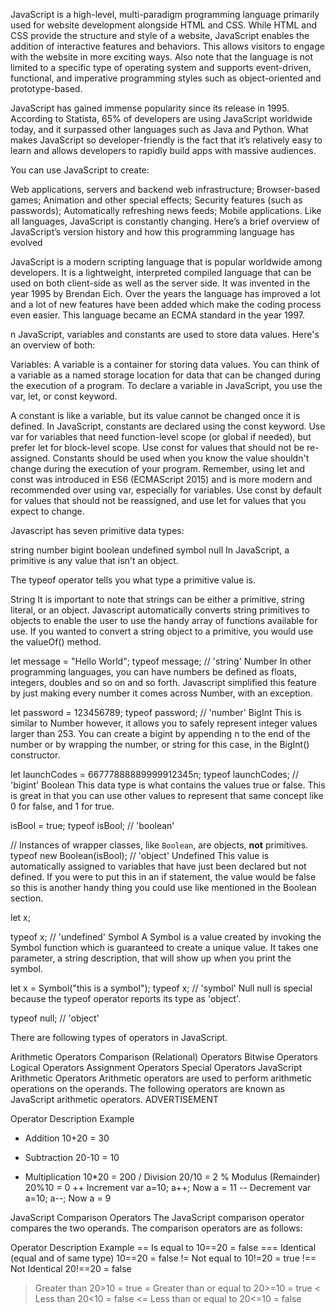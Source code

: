 JavaScript is a high-level, multi-paradigm programming language primarily used for website development alongside HTML and CSS. While HTML and CSS provide the structure and style of a website, JavaScript enables the addition of interactive features and behaviors. This allows visitors to engage with the website in more exciting ways. Also note that the language is not limited to a specific type of operating system and supports event-driven, functional, and imperative programming styles such as object-oriented and prototype-based. 

JavaScript has gained immense popularity since its release in 1995. According to Statista, 65% of developers are using JavaScript worldwide today, and it surpassed other languages such as Java and Python. What makes JavaScript so developer-friendly is the fact that it’s relatively easy to learn and allows developers to rapidly build apps with massive audiences.

You can use JavaScript to create:

Web applications, servers and backend web infrastructure;
Browser-based games;
Animation and other special effects;
Security features (such as passwords);
Automatically refreshing news feeds;
Mobile applications.
Like all languages, JavaScript is constantly changing. Here’s a brief overview of JavaScript’s version history and how this programming language has evolved

JavaScript is a modern scripting language that is popular worldwide among developers. It is a lightweight, interpreted compiled language that can be used on both client-side as well as the server side. It was invented in the year 1995 by Brendan Eich. Over the years the language has improved a lot and a lot of new features have been added which make the coding process even easier. This language became an ECMA standard in the year 1997.

n JavaScript, variables and constants are used to store data values. Here's an overview of both:

Variables:
A variable is a container for storing data values. You can think of a variable as a named storage location for data that can be changed during the execution of a program. To declare a variable in JavaScript, you use the var, let, or const keyword.

A constant is like a variable, but its value cannot be changed once it is defined. In JavaScript, constants are declared using the const keyword.
Use var for variables that need function-level scope (or global if needed), but prefer let for block-level scope.
Use const for values that should not be re-assigned.
Constants should be used when you know the value shouldn't change during the execution of your program.
Remember, using let and const was introduced in ES6 (ECMAScript 2015) and is more modern and recommended over using var, especially for variables. Use const by default for values that should not be reassigned, and use let for values that you expect to change.

Javascript has seven primitive data types:

string
number
bigint
boolean
undefined
symbol
null
In JavaScript, a primitive is any value that isn't an object.

The typeof operator tells you what type a primitive value is.

String
It is important to note that strings can be either a primitive, string literal, or an object. Javascript automatically converts string primitives to objects to enable the user to use the handy array of functions available for use. If you wanted to convert a string object to a primitive, you would use the valueOf() method.

let message = "Hello World";
typeof message; // 'string'
Number
In other programming languages, you can have numbers be defined as floats, integers, doubles and so on and so forth. Javascript simplified this feature by just making every number it comes across Number, with an exception.

let password = 123456789;
typeof password; // 'number'
BigInt
This is similar to Number however, it allows you to safely represent integer values larger than 253. You can create a bigint by appending n to the end of the number or by wrapping the number, or string for this case, in the BigInt() constructor.

let launchCodes = 66777888889999912345n;
typeof launchCodes; // 'bigint'
Boolean
This data type is what contains the values true or false. This is great in that you can use other values to represent that same concept like 0 for false, and 1 for true.

isBool = true;
typeof isBool; // 'boolean'

// Instances of wrapper classes, like `Boolean`, are objects, **not** primitives.
typeof new Boolean(isBool); // 'object'
Undefined
This value is automatically assigned to variables that have just been declared but not defined. If you were to put this in an if statement, the value would be false so this is another handy thing you could use like mentioned in the Boolean section.

let x;

typeof x; // 'undefined'
Symbol
A Symbol is a value created by invoking the Symbol function which is guaranteed to create a unique value. It takes one parameter, a string description, that will show up when you print the symbol.

let x = Symbol("this is a symbol");
typeof x; // 'symbol'
Null
null is special because the typeof operator reports its type as 'object'.

typeof null; // 'object'

There are following types of operators in JavaScript.

Arithmetic Operators
Comparison (Relational) Operators
Bitwise Operators
Logical Operators
Assignment Operators
Special Operators
JavaScript Arithmetic Operators
Arithmetic operators are used to perform arithmetic operations on the operands. The following operators are known as JavaScript arithmetic operators.
ADVERTISEMENT


Operator	Description	Example
+	Addition	10+20 = 30
-	Subtraction	20-10 = 10
*	Multiplication	10*20 = 200
/	Division	20/10 = 2
%	Modulus (Remainder)	20%10 = 0
++	Increment	var a=10; a++; Now a = 11
--	Decrement	var a=10; a--; Now a = 9

  JavaScript Comparison Operators
The JavaScript comparison operator compares the two operands. The comparison operators are as follows:

Operator	Description	Example
==	Is equal to	10==20 = false
===	Identical (equal and of same type)	10==20 = false
!=	Not equal to	10!=20 = true
!==	Not Identical	20!==20 = false
>	Greater than	20>10 = true
>=	Greater than or equal to	20>=10 = true
<	Less than	20<10 = false
<=	Less than or equal to	20<=10 = false

